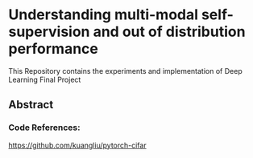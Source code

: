 # Understanding multi-modal self-supervision and out of distribution performance
This Repository contains the experiments and implementation of Deep Learning Final Project

## Abstract


### Code References: 
https://github.com/kuangliu/pytorch-cifar
